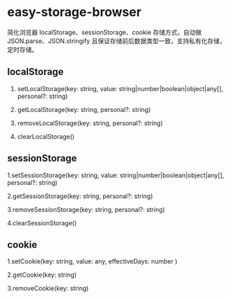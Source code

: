 # easy-storage-browser
简化浏览器 localStorage、sessionStorage、cookie 存储方式，自动做 JSON.parse、JSON.stringify 且保证存储前后数据类型一致，支持私有化存储，定时存储。

## localStorage

1. setLocalStorage(key: string, value: string|number|boolean|object|any[], personal?: string)

2. getLocalStorage(key: string,  personal?: string)

3. removeLocalStorage(key: string,  personal?: string)

4. clearLocalStorage()

## sessionStorage

1.setSessionStorage(key: string, value: string|number|boolean|object|any[], personal?: string)

2.getSessionStorage(key: string,  personal?: string)

3.removeSessionStorage(key: string,  personal?: string)

4.clearSessionStorage()

## cookie

1.setCookie(key: string, value: any, effectiveDays: number )

2.getCookie(key: string)

3.removeCookie(key: string)
